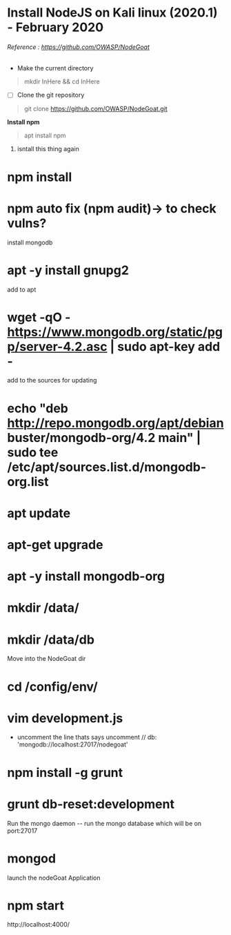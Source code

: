 # Install NodeJS on Kali linux (2020.1) - February 2020
###### Reference : https://github.com/OWASP/NodeGoat


- Make the current directory
> mkdir InHere && cd InHere

- [ ] Clone the git repository
> git clone https://github.com/OWASP/NodeGoat.git

**Install npm**
> apt install npm

1. isntall this thing again
# npm install

# npm auto fix        (npm audit)-> to check vulns?

 install mongodb
# apt -y install gnupg2

add to apt
# wget -qO - https://www.mongodb.org/static/pgp/server-4.2.asc | sudo apt-key add -

add to the sources for updating
# echo "deb http://repo.mongodb.org/apt/debian buster/mongodb-org/4.2 main" | sudo tee /etc/apt/sources.list.d/mongodb-org.list

# apt update
# apt-get upgrade
# apt -y install mongodb-org

# mkdir /data/
# mkdir /data/db

Move into the NodeGoat dir
# cd <NodeGoat>/config/env/
# vim development.js
- uncomment the line thats says uncomment // db: 'mongodb://localhost:27017/nodegoat'

# npm install -g grunt
# grunt db-reset:development 

Run the mongo daemon -- run the mongo database which will be on port:27017
# mongod






launch the nodeGoat Application
# npm start
http://localhost:4000/
